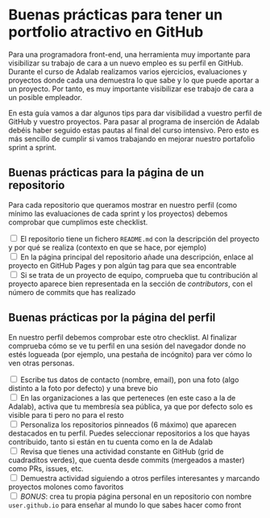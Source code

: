 # Buenas prácticas para tener un portfolio atractivo en GitHub

Para una programadora front-end, una herramienta muy importante para visibilizar su trabajo de cara a un nuevo empleo es su perfil en GitHub. Durante el curso de Adalab realizamos varios ejercicios, evaluaciones y proyectos donde cada una demuestra lo que sabe y lo que puede aportar a un proyecto. Por tanto, es muy importante visibilizar ese trabajo de cara a un posible empleador.

En esta guía vamos a dar algunos tips para dar visibilidad a vuestro perfil de GitHub y vuestro proyectos. Para pasar al programa de inserción de Adalab debéis haber seguido estas pautas al final del curso intensivo. Pero esto es más sencillo de cumplir si vamos trabajando en mejorar nuestro portafolio sprint a sprint.

## Buenas prácticas para la página de un repositorio

Para cada repositorio que queramos mostrar en nuestro perfil (como mínimo las evaluaciones de cada sprint y los proyectos) debemos comprobar que cumplimos este checklist.

<input type="checkbox"> El repositorio tiene un fichero `README.md` con la descripción del proyecto y por qué se realiza (contexto en que se hace, por ejemplo)<br>
<input type="checkbox"> En la página principal del repositorio añade una descripción, enlace al proyecto en GitHub Pages y pon algún tag para que sea encontrable<br>
<input type="checkbox"> Si se trata de un proyecto de equipo, comprueba que tu contribución al proyecto aparece bien representada en la sección de *contributors*, con el número de commits que has realizado<br>

## Buenas prácticas por la página del perfil

En nuestro perfil debemos comprobar este otro checklist. Al finalizar comprueba cómo se ve tu perfil en una sesión del navegador donde no estés logueada (por ejemplo, una pestaña de incógnito) para ver cómo lo ven otras personas.

<input type="checkbox"> Escribe tus datos de contacto (nombre, email), pon una foto (algo distinto a la foto por defecto) y una breve bio<br>
<input type="checkbox"> En las organizaciones a las que perteneces (en este caso a la de Adalab), activa que tu membresía sea pública, ya que por defecto solo es visible para ti pero no para el resto<br>
<input type="checkbox"> Personaliza los repositorios pinneados (6 máximo) que aparecen destacados en tu perfil. Puedes seleccionar repositorios a los que hayas contribuido, tanto si están en tu cuenta como en la de Adalab<br>
<input type="checkbox"> Revisa que tienes una actividad constante en GitHub (grid de cuadraditos verdes), que cuenta desde commits (mergeados a master) como PRs, issues, etc. <br>
<input type="checkbox"> Demuestra actividad siguiendo a otros perfiles interesantes y marcando proyectos molones como favoritos<br>
<input type="checkbox"> *BONUS*: crea tu propia página personal en un repositorio con nombre `user.github.io` para enseñar al mundo lo que sabes hacer como front<br>
